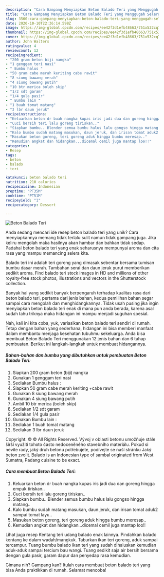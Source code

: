 ```yaml
---
description: "Cara Gampang Menyiapkan Beton Balado Teri yang Menggugah Selera"
title: "Cara Gampang Menyiapkan Beton Balado Teri yang Menggugah Selera"
slug: 3560-cara-gampang-menyiapkan-beton-balado-teri-yang-menggugah-selera
date: 2020-10-10T22:36:14.598Z
image: https://img-global.cpcdn.com/recipes/ee42f3d1efb48663/751x532cq70/beton-balado-teri-foto-resep-utama.jpg
thumbnail: https://img-global.cpcdn.com/recipes/ee42f3d1efb48663/751x532cq70/beton-balado-teri-foto-resep-utama.jpg
cover: https://img-global.cpcdn.com/recipes/ee42f3d1efb48663/751x532cq70/beton-balado-teri-foto-resep-utama.jpg
author: John Walters
ratingvalue: 4
reviewcount: 12
recipeingredient:
- "200 gram beton biji nangka"
- "1 genggam teri nasi"
- " Bumbu halus "
- "50 gram cabe merah keriting cabe rawit"
- "8 siung bawang merah"
- "4 siung bawang putih"
- "10 btr merica boleh skip"
- "1/2 sdt garam"
- "1/4 gula pasir"
- " Bumbu lain "
- "1 buah tomat matang"
- "3 lbr daun jeruk"
recipeinstructions:
- "Keluarkan beton dr buah nangka kupas iris jadi dua dan goreng hingga empuk tiriskan.."
- "Cuci bersih teri lalu goreng tiriskan.."
- "Siapkan bumbu.. Blender semua bumbu halus lalu gongso hingga matang.."
- "Kalo bumbu sudah matang masukan, daun jeruk, dan irisan tomat aduk2 sampai tomat layu.."
- "Masukan beton goreng, teri goreng aduk hingga bumbu meresap.."
- "Kemudian angkat dan hidangkan...dicemal cemil juga mantap loo!!"
categories:
- Resep
tags:
- beton
- balado
- teri

katakunci: beton balado teri 
nutrition: 210 calories
recipecuisine: Indonesian
preptime: "PT35M"
cooktime: "PT51M"
recipeyield: "1"
recipecategory: Dessert

---
```



![Beton Balado Teri](https://img-global.cpcdn.com/recipes/ee42f3d1efb48663/751x532cq70/beton-balado-teri-foto-resep-utama.jpg)

Anda sedang mencari ide resep beton balado teri yang unik? Cara menyiapkannya memang tidak terlalu sulit namun tidak gampang juga. Jika keliru mengolah maka hasilnya akan hambar dan bahkan tidak sedap. Padahal beton balado teri yang enak seharusnya mempunyai aroma dan cita rasa yang mampu memancing selera kita.

Balado teri ini adalah teri goreng yang dimasak sebentar bersama tumisan bumbu dasar merah. Tambahan serai dan daun jeruk purut memberikan sedikit aroma. Find balado teri stock images in HD and millions of other royalty-free stock photos, illustrations and vectors in the Shutterstock collection.

Banyak hal yang sedikit banyak berpengaruh terhadap kualitas rasa dari beton balado teri, pertama dari jenis bahan, kedua pemilihan bahan segar sampai cara mengolah dan menghidangkannya. Tidak usah pusing jika ingin menyiapkan beton balado teri enak di mana pun anda berada, karena asal sudah tahu triknya maka hidangan ini mampu menjadi suguhan spesial.


Nah, kali ini kita coba, yuk, variasikan beton balado teri sendiri di rumah. Tetap dengan bahan yang sederhana, hidangan ini bisa memberi manfaat dalam membantu menjaga kesehatan tubuhmu sekeluarga. Anda bisa membuat Beton Balado Teri menggunakan 12 jenis bahan dan 6 tahap pembuatan. Berikut ini langkah-langkah untuk membuat hidangannya.

<!--inarticleads1-->

##### Bahan-bahan dan bumbu yang dibutuhkan untuk pembuatan Beton Balado Teri:

1. Siapkan 200 gram beton (biji) nangka
1. Gunakan 1 genggam teri nasi
1. Sediakan  Bumbu halus :
1. Siapkan 50 gram cabe merah keriting +cabe rawit
1. Gunakan 8 siung bawang merah
1. Gunakan 4 siung bawang putih
1. Ambil 10 btr merica (boleh skip)
1. Sediakan 1/2 sdt garam
1. Sediakan 1/4 gula pasir
1. Gunakan  Bumbu lain :
1. Sediakan 1 buah tomat matang
1. Sediakan 3 lbr daun jeruk


Copyright. © © All Rights Reserved. Vývoj v oblasti betonu umožňuje stále širší využití tohoto často nedoceněného stavebního materiálu. Pokud si nevíte rady, jaký druh betonu potřebujete, podívejte se naší stránku Jaký beton zvolit. Balado is an Indonesian type of sambal originated from West Sumatra, Padang cuisine to be exact. 

<!--inarticleads2-->

##### Cara membuat Beton Balado Teri:

1. Keluarkan beton dr buah nangka kupas iris jadi dua dan goreng hingga empuk tiriskan..
1. Cuci bersih teri lalu goreng tiriskan..
1. Siapkan bumbu.. Blender semua bumbu halus lalu gongso hingga matang..
1. Kalo bumbu sudah matang masukan, daun jeruk, dan irisan tomat aduk2 sampai tomat layu..
1. Masukan beton goreng, teri goreng aduk hingga bumbu meresap..
1. Kemudian angkat dan hidangkan...dicemal cemil juga mantap loo!!


Lihat juga resep Kentang teri udang balado enak lainnya. Pindahkan balado kentang ke dalam wadah/mangkuk. Taburkan ikan teri goreng, aduk sampai tercampur. Tuang bumbu balado ikan teri yang sudah dihaluskan kemudian aduk-aduk sampai tercium bau wangi. Tuang sedikit saja air bersih bersama dengan gula pasir, garam dapur dan penyedap rasa kemudian. 

Gimana nih? Gampang kan? Itulah cara membuat beton balado teri yang bisa Anda praktikkan di rumah. Selamat mencoba!
